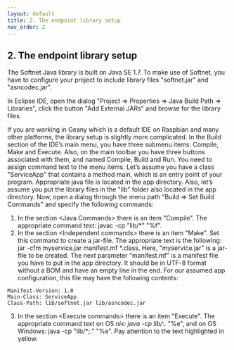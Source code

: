 ```yaml
---
layout: default
title: 2. The endpoint library setup
nav_order: 2
---
```


## 2. The endpoint library setup

The Softnet Java library is built on Java SE 1.7. To make use of Softnet, you have to configure your project to include library files "softnet.jar" and "asncodec.jar".  

In Eclipse IDE, open the dialog "Project => Properties => Java Build Path => Libraries", click the button "Add External JARs" and browse for the library files.  

If you are working in Geany which is a default IDE on Raspbian and many other platforms, the library setup is slightly more complicated. In the Build section of the IDE’s main menu, you have three submenu items: Compile, Make and Execute. Also, on the main toolbar you have three buttons associated with them, and named Compile, Build and Run. You need to assign command text to the menu items. Let’s assume you have a class "ServiceApp" that contains a method main, which is an entry point of your program. Appropriate java file is located in the app directory. Also, let’s assume you put the library files in the "lib" folder also located in the app directory. Now, open a dialog through the menu path "Build => Set Build Commands" and specify the following commands:
1. In the section &lt;Java Commands&gt; there is an item "Compile". The appropriate command text: <span class="text-orange">javac -cp "lib/*" "%f"</span>.
2. In the section &lt;Independent commands&gt; there is an item "Make". Set this command to create a jar-file. The appropriate text is the following: <span class="text-orange">jar -cfm myservice.jar manifest.mf *.class</span>. Here, "myservice.jar" is a jar-file to be created. The next parameter "manifest.mf" is a manifest file you have to put in the app directory. It should be in UTF-8 format without a BOM and have an empty line in the end. For our assumed app configuration, this file may have the following contents:  
```
Manifest-Version: 1.0
Main-Class: ServiceApp
Class-Path: lib/softnet.jar lib/asncodec.jar
```
3. In the section &lt;Execute commands&gt; there is an item "Execute". The appropriate command text on OS *nix: <span class="text-orange">java -cp <span class="text-highlighted">lib/*:.</span> "%e"</span>, and on OS Windows: <span class="text-orange">java -cp <span class="text-highlighted">"lib/*;."</span> "%e"</span>. Pay attention to the text highlighted in yellow.
